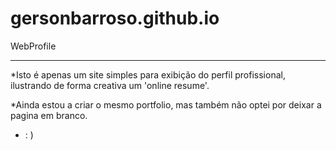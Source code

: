 # gersonbarroso.github.io
WebProfile

---------------------------------------

*Isto é apenas um site simples para exibição do perfil profissional, ilustrando de forma creativa um 'online resume'.

*Ainda estou a criar o mesmo portfolio, mas também não optei por deixar a pagina em branco.

* : )

